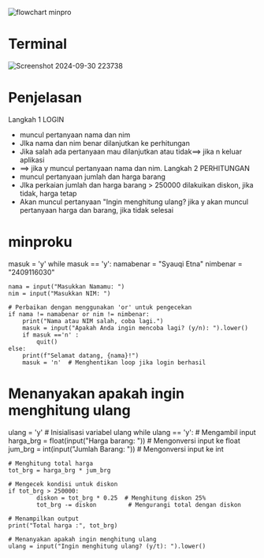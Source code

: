 ![flowchart minpro](https://github.com/user-attachments/assets/91018ebe-204a-437e-998f-7f80a856b0cf)
# Terminal
![Screenshot 2024-09-30 223738](https://github.com/user-attachments/assets/ce2af43d-dc52-4b43-bc8c-f954c86f8a91)
# Penjelasan
Langkah 1 LOGIN
- muncul pertanyaan nama dan nim
- JIka nama dan nim benar dilanjutkan ke perhitungan
- Jika salah ada pertanyaan mau dilanjutkan atau tidak==> jika n keluar aplikasi
- ==> jika y muncul pertanyaan nama dan nim.
Langkah 2 PERHITUNGAN
- muncul pertanyaan jumlah dan harga barang
- JIka perkaian jumlah dan harga barang > 250000 dilakuikan diskon, jika tidak, harga tetap
- Akan muncul pertanyaan "Ingin menghitung ulang? jika y akan muncul pertanyaan harga dan barang, jika tidak selesai

# minproku
masuk = 'y'
while masuk == 'y':
    namabenar = "Syauqi Etna"
    nimbenar = "2409116030"
    
    nama = input("Masukkan Namamu: ")
    nim = input("Masukkan NIM: ")
    
    # Perbaikan dengan menggunakan 'or' untuk pengecekan
    if nama != namabenar or nim != nimbenar:
        print("Nama atau NIM salah, coba lagi.")
        masuk = input("Apakah Anda ingin mencoba lagi? (y/n): ").lower()
        if masuk =='n' :
            quit()
    else:
        print(f"Selamat datang, {nama}!")
        masuk = 'n'  # Menghentikan loop jika login berhasil

# Menanyakan apakah ingin menghitung ulang
ulang = 'y'  # Inisialisasi variabel ulang
while ulang == 'y':
    # Mengambil input
    harga_brg = float(input("Harga barang: "))  # Mengonversi input ke float
    jum_brg = int(input("Jumlah Barang: "))      # Mengonversi input ke int

    # Menghitung total harga
    tot_brg = harga_brg * jum_brg

    # Mengecek kondisi untuk diskon
    if tot_brg > 250000:
            diskon = tot_brg * 0.25  # Menghitung diskon 25%
            tot_brg -= diskon         # Mengurangi total dengan diskon

    # Menampilkan output
    print("Total harga :", tot_brg)

    # Menanyakan apakah ingin menghitung ulang
    ulang = input("Ingin menghitung ulang? (y/t): ").lower()


